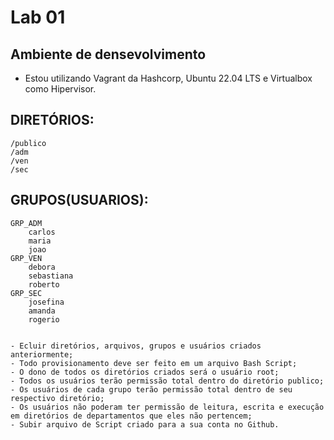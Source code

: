 # Lab 01

## Ambiente de densevolvimento
   - Estou utilizando Vagrant da Hashcorp, Ubuntu 22.04 LTS e Virtualbox como Hipervisor.

## DIRETÓRIOS:
    /publico
    /adm
    /ven
    /sec

## GRUPOS(USUARIOS):
    GRP_ADM
        carlos
        maria
        joao
    GRP_VEN
        debora
        sebastiana
        roberto
    GRP_SEC
        josefina
        amanda
        rogerio


    - Ecluir diretórios, arquivos, grupos e usuários criados anteriormente;
    - Todo provisionamento deve ser feito em um arquivo Bash Script;
    - O dono de todos os diretórios criados será o usuário root;
    - Todos os usuários terão permissão total dentro do diretório publico;
    - Os usuários de cada grupo terão permissão total dentro de seu respectivo diretório;
    - Os usuários não poderam ter permissão de leitura, escrita e execução em diretórios de departamentos que eles não pertencem;
    - Subir arquivo de Script criado para a sua conta no Github.
